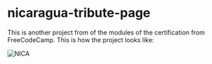 # nicaragua-tribute-page
This is another project from of the modules of the certification from FreeCodeCamp. This is how the project looks like:

![NICA](https://github.com/FerRuizDevp/nicaragua-tribute-page/assets/117100019/3895fbd5-0f78-4927-ba96-fd8ec4c46272)
